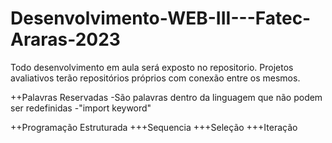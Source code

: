 # Desenvolvimento-WEB-III---Fatec-Araras-2023
Todo desenvolvimento em aula será exposto no repositorio. Projetos avaliativos terão repositórios próprios com conexão entre os mesmos.

++Palavras Reservadas
-São palavras dentro da linguagem que não podem ser redefinidas
-"import keyword"

++Programação Estruturada
+++Sequencia
+++Seleção
+++Iteração
